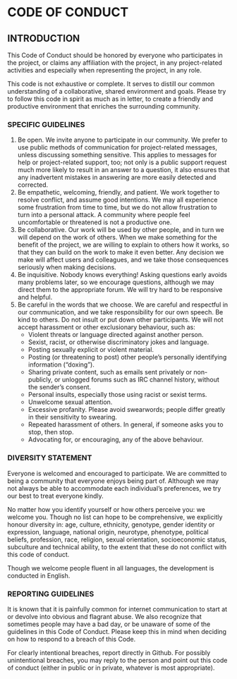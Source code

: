 # CODE OF CONDUCT

## INTRODUCTION

This Code of Conduct should be honored by everyone who participates in the project, or claims 
any affiliation with the project, in any project-related activities and especially when representing 
the project, in any role.

This code is not exhaustive or complete. It serves to distill our common understanding of a collaborative,
shared environment and goals. Please try to follow this code in spirit as much as in letter, to create a
friendly and productive environment that enriches the surrounding community.

### SPECIFIC GUIDELINES

1. Be open. We invite anyone to participate in our community. We prefer to use public methods of 
   communication for  project-related messages, unless discussing something sensitive. This applies to 
   messages for help or project-related support, too; not only is a public support request much more 
   likely to result in an answer to a question, it also ensures that any inadvertent mistakes in answering
   are more easily detected and corrected.
2. Be empathetic, welcoming, friendly, and patient. We work together to resolve conflict, and 
   assume good intentions. We may all experience some frustration from time to time, but we do not allow
   frustration to turn into a personal attack. A community where people feel uncomfortable or threatened
   is not a productive one.
3. Be collaborative. Our work will be used by other people, and in turn we will depend on the work of others.
   When we make something for the benefit of the project, we are willing to explain to others how it works,
   so that they can build on the work to make it even better. Any decision we make will affect users and
   colleagues, and we take those consequences seriously when making decisions.
4. Be inquisitive. Nobody knows everything! Asking questions early avoids many problems later, so we 
   encourage questions, although we may direct them to the appropriate forum. We will try hard to be 
   responsive and helpful.
5. Be careful in the words that we choose. We are careful and respectful in our communication, and we
   take responsibility for our own speech. Be kind to others. Do not insult or put down other participants.
   We will not accept harassment or other exclusionary behaviour, such as:
   - Violent threats or language directed against another person.
   - Sexist, racist, or otherwise discriminatory jokes and language.
   - Posting sexually explicit or violent material.
   - Posting (or threatening to post) other people’s personally identifying information (“doxing”).
   - Sharing private content, such as emails sent privately or non-publicly, or unlogged forums such as IRC channel
     history, without the sender’s consent.
   - Personal insults, especially those using racist or sexist terms.
   - Unwelcome sexual attention.
   - Excessive profanity. Please avoid swearwords; people differ greatly in their sensitivity to swearing.
   - Repeated harassment of others. In general, if someone asks you to stop, then stop.
   - Advocating for, or encouraging, any of the above behaviour.


### DIVERSITY STATEMENT

Everyone is welcomed and encouraged to participate. We are committed to being a community that everyone
enjoys being part of. Although we may not always be able to accommodate each individual’s preferences,
we try our best to treat everyone kindly.

No matter how you identify yourself or how others perceive you: we welcome you. Though no list can hope to be comprehensive, we explicitly honour diversity in: age, culture, ethnicity, genotype, gender identity or expression, language, national origin, neurotype, phenotype, political beliefs, profession, race, religion, sexual orientation, socioeconomic status, subculture and technical ability, to the extent that these do not conflict with this code of conduct.

Though we welcome people fluent in all languages, the development is conducted in English.


### REPORTING GUIDELINES

It is known that it is painfully common for internet communication to start at or devolve into obvious
and flagrant abuse. We also recognize that sometimes people may have a bad day, or be unaware of some
of the guidelines in this Code of Conduct. Please keep this in mind when deciding on how to respond to
a breach of this Code.

For clearly intentional breaches, report directly in Github. For possibly unintentional breaches, you
may reply to the person and point out this code of conduct (either in public or in private, whatever
is most appropriate). 